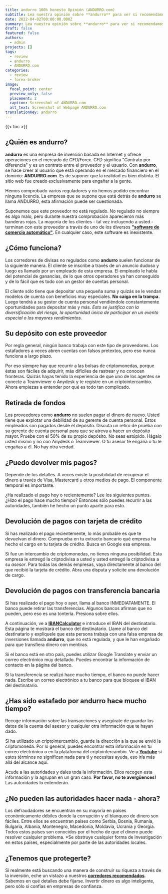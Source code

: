 ```yaml
---
title: andurro 100% honesto Opinión (ANDURRO.com)
subtitle: Lea nuestra opinión sobre **andurro** para ver si recomendamos este broker para operar. Solo para aclarar, esta es una opinión de **ANDURRO.com**.
date: 2022-04-02T00:00:00.000Z
summary: Lea nuestra opinión sobre **andurro** para ver si recomendamos este broker para operar. Solo para aclarar, esta es una opinión de **ANDURRO.com**.
draft: false
featured: false
authors:
  - admin
projects: []
tags:
  - review
  - andurro
  - ANDURRO.com
categories:
  - review
  - forex-broker
image:
  focal_point: center
  preview_only: false
  placement: 2
  caption: Screenshot of ANDURRO.com
  alt_text: Screenshot of Webpage ANDURRO.com
translationKey: andurro
---
```


<!--StartFragment-->

{{< toc >}}

## ¿Quién es andurro?

**andurro** es una empresa de inversión basada en Internet y ofrece operaciones en el mercado de CFD/Forex. CFD significa "Contrato por diferencia" y es un contrato entre el proveedor y el usuario. Con **andurro**, se hace creer al usuario que está operando en el mercado financiero en el dominio: **ANDURRO.com**. Es de suponer que la realidad es bien distinta. El sitio web fue creado exclusivamente para engañar a la gente.

Hemos comprobado varios reguladores y no hemos podido encontrar ninguna licencia. La empresa que se supone que está detrás de **andurro** se llama ANDURRO, esta afirmación puede ser cuestionada.

Suponemos que este proveedor no está regulado. No regulado no siempre es algo malo, pero durante nuestra comprobación aparecieron más banderas rojas. La mayoría de los clientes - tal vez incluyendo a usted - terminan con este proveedor a través de uno de los diversos **["software de comercio automático"](../../category/autotrader/)**. En cualquier caso, este software es inexistente.

## ¿Cómo funciona?

Los corredores de divisas no regulados como **andurro** suelen funcionar de la siguiente manera. El cliente se inscribe a través de un anuncio dudoso y luego es llamado por un empleado de esta empresa. El empleado le habla del potencial de ganancias, de lo que otros operadores ya han conseguido y de lo fácil que es todo con un gestor de cuentas personal.

El cliente sólo tiene que depositar una pequeña suma y quizás se le vendan modelos de cuenta con beneficios muy especiales. **No caiga en la trampa.** Luego tendrá a su gestor de cuenta personal vendiéndole constantemente oportunidades para depositar más y más. *Esto se justifica con la diversificación del riesgo, la oportunidad única de participar en un evento especial o los mayores rendimientos.*

## Su depósito con este proveedor

Por regla general, ningún banco trabaja con este tipo de proveedores. Los estafadores a veces abren cuentas con falsos pretextos, pero eso nunca funciona a largo plazo.

Por eso siempre hay que recurrir a las bolsas de criptomonedas, porque éstas son fáciles de adquirir, más difíciles de rastrear y no conocen fronteras. Quizás hayas tenido la experiencia de que uno de los agentes se conecte a Teamviewer o Anydesk y te registre en un criptointercambio. Ahora empiezas a entender por qué es todo tan complicado.

## Retirada de fondos

Los proveedores como **andurro** no suelen pagar el dinero de nuevo. Usted tiene que explotar una debilidad de su gerente de cuenta personal. Estos empleados son pagados desde el depósito. Discuta un retiro de prueba con su gerente de cuenta personal para que se atreva a hacer un depósito mayor. Pruebe con el 50% de su propio depósito. No seas estúpido. Hágalo usted mismo y no con Anydesk o Teamviewer. O tu asesor te engaña o tú le engañas a él. No hay otra verdad.

## ¿Puedo devolver mis pagos?

Depende de los detalles. A veces existe la posibilidad de recuperar el dinero a través de Visa, Mastercard u otros medios de pago. El componente temporal es importante.

¿Ha realizado el pago hoy o recientemente? Lee los siguientes puntos. ¿Hizo el pago hace mucho tiempo? Entonces sólo puedes recurrir a las autoridades, también he hecho un punto aparte para esto.

## Devolución de pagos con tarjeta de crédito

Si has realizado el pago recientemente, lo más probable es que te devuelvan el dinero. Comprueba en tu extracto bancario qué empresa ha hecho el cargo en tu tarjeta de crédito. Busca en Google esa empresa.

Si fue un intercambio de criptomonedas, no tienes ninguna posibilidad. Esta empresa le entregó la criptodivisa a usted y usted entregó la criptodivisa a su *asesor*. Para todas las demás empresas, vaya directamente al banco del que recibió la tarjeta de crédito. Abra una disputa y solicite una devolución de cargo.

## Devolución de pagos con transferencia bancaria

Si has realizado el pago hoy o ayer, llama al banco INMEDIATAMENTE. El banco puede retirar las transferencias. Algunos bancos afirman que no pueden, pero eso es una tontería. Presiona sobre ellos.

A continuación, ve a **[IBANCalculator](https://www.ibancalculator.com/)** e introduce el IBAN del destinatario. Esta página te mostrará el banco del destinatario. Llame al banco del destinatario y explíquele que esta persona trabaja con una falsa empresa de inversiones llamada **andurro**, que no está regulada, y que le han engañado para que transfiera dinero con mentiras.

Si el banco está en otro país, puedes utilizar Google Translate y enviar un correo electrónico muy detallado. Puedes encontrar la información de contacto en la página del banco.

Si la transferencia se realizó hace mucho tiempo, el banco no puede hacer nada. Escribe un correo electrónico a tu banco para que bloquee el IBAN del destinatario.

## ¿Has sido estafado por andurro hace mucho tiempo?

Recoge información sobre las transacciones y asegúrate de guardar los datos de la cuenta del asesor y cualquier otra información que te hayan dado.

Si ha utilizado un criptointercambio, guarde la dirección a la que se envió la criptomoneda. Por lo general, puedes encontrar esta información en tu correo electrónico o en la plataforma del criptointercambio. Ve a **[Youtube](https://www.youtube.com/results?search_query=crypo+terms)** si estos términos no significan nada para ti y necesitas ayuda, eso iría más allá del alcance aquí.

Acude a las autoridades y dales toda la información. Ellos recogen esta información y la agrupan en un gran caso. **Por favor, no te avergüences!** Las autoridades lo entenderán.

## ¿No pueden las autoridades hacer nada - ahora?

Los defraudadores se encuentran en su mayoría en países económicamente débiles donde la corrupción y el blanqueo de dinero son fáciles. Entre ellos se encuentran países como Serbia, Bosnia, Rumanía, Bulgaria, Albania, Montenegro, Macedonia, Moldavia, Ucrania y Georgia. Todos estos países son conocidos por el hecho de que el dinero puede resolver cualquier problema. *Se obstruye cualquier forma de investigación en estos países, especialmente por parte de las autoridades locales.

## ¿Tenemos que protegerte?

Si realmente está buscando una manera de construir su riqueza a través de la inversión, eche un vistazo a nuestros **[corredores recomendados](../../category/recommendation/)**. Sabemos en qué detalles debe fijarse. Invertir dinero es algo inteligente, pero sólo si confías en empresas de confianza.

<!--EndFragment-->



